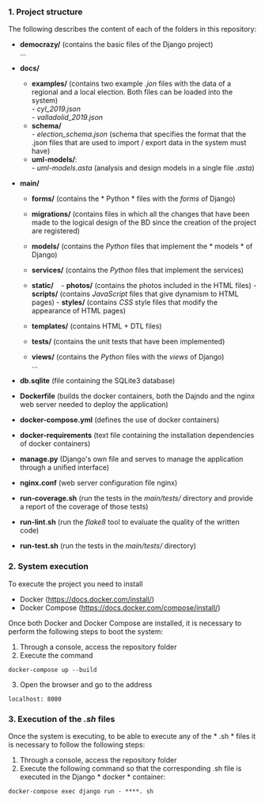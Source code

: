 ### 1. Project structure

The following describes the content of each of the folders in this repository:

- **democrazy/** (contains the basic files of the Django project)
    <br> ...
    
- **docs/**
    - **examples/** (contains two example *.jon* files with the data of a regional and a local election. Both files can be loaded into the system)
                <br> - *cyl_2019.json*
                <br> - *valladolid_2019.json*
    - **schema/**
                <br> - *election_schema.json* (schema that specifies the format that the .json files that are used to import / export data in the system must have)
    - **uml-models/**:
                <br> - *uml-models.asta* (analysis and design models in a single file *.asta*)
- **main/**
  - **forms/** (contains the * Python * files with the *forms* of Django)
  
  - **migrations/** (contains files in which all the changes that have been made to the logical design of the BD since the creation of the project are registered)
  - **models/** (contains the *Python* files that implement the * models * of Django)
  - **services/** (contains the *Python* files that implement the services)
  - **static/**
        - **photos/** (contains the photos included in the HTML files)
        - **scripts/** (contains *JavaScript* files that give dynamism to HTML pages)
        - **styles/** (contains *CSS* style files that modify the appearance of HTML pages)
  - **templates/** (contains HTML + DTL files)
  - **tests/** (contains the unit tests that have been implemented)
  - **views/** (contains the *Python* files with the *views* of Django)
    <br> ...
- **db.sqlite** (file containing the SQLite3 database)
- **Dockerfile** (builds the docker containers, both the Dajndo and the nginx web server needed to deploy the application)
- **docker-compose.yml** (defines the use of docker containers)
- **docker-requirements** (text file containing the installation dependencies of docker containers)
- **manage.py** (Django's own file and serves to manage the application through a unified interface)
- **nginx.conf** (web server configuration file nginx)
- **run-coverage.sh** (run the tests in the *main/tests/* directory and provide a report of the coverage of those tests)
- **run-lint.sh** (run the *flake8* tool to evaluate the quality of the written code)
- **run-test.sh** (run the tests in the *main/tests/* directory)

### 2. System execution
To execute the project you need to install
- Docker (https://docs.docker.com/install/)
- Docker Compose (https://docs.docker.com/compose/install/)

Once both Docker and Docker Compose are installed, it is necessary to perform the following steps to boot the system:

1. Through a console, access the repository folder
2. Execute the command

```
docker-compose up --build
```

3. Open the browser and go to the address
```
localhost: 8080
```

### 3. Execution of the *.sh* files

Once the system is executing, to be able to execute any of the * .sh * files it is necessary to follow the following steps:

1. Through a console, access the repository folder
2. Execute the following command so that the corresponding .sh file is executed in the Django * docker * container:

```
docker-compose exec django run - ****. sh
```

